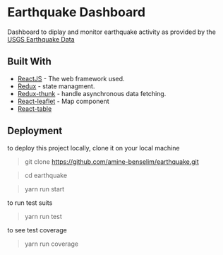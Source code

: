 # Earthquake Dashboard 

Dashboard to diplay and monitor earthquake activity as provided by the [USGS Earthquake Data](http://earthquake.usgs.gov/earthquakes/feed/v1.0/summary/all_day.geojsonp)

## Built With
* [ReactJS](https://facebook.github.io/react/)  - The web framework used.
* [Redux](https://github.com/rackt/redux) - state managment.
* [Redux-thunk](https://github.com/gaearon/redux-thunk) - handle asynchronous data fetching.
* [React-leaflet](https://github.com/PaulLeCam/react-leaflet) - Map component
* [React-table](https://github.com/tannerlinsley/react-table) 
 
 ## Deployment

 to deploy this project locally, clone it on your local machine

> git clone https://github.com/amine-benselim/earthquake.git

    
> cd earthquake

> yarn run start

to run test suits

> yarn run test

to see test coverage
    
> yarn run coverage
